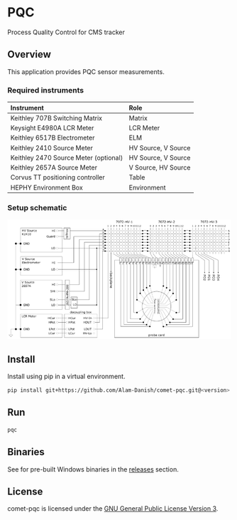 # PQC

Process Quality Control for CMS tracker

## Overview

This application provides PQC sensor measurements.

### Required instruments

|Instrument                            |Role |
|:-------------------------------------|:----|
|Keithley 707B Switching Matrix        |Matrix |
|Keysight E4980A LCR Meter             |LCR Meter |
|Keithley 6517B Electrometer           |ELM |
|Keithley 2410 Source Meter            |HV Source, V Source |
|Keithley 2470 Source Meter (optional) |HV Source, V Source |
|Keithley 2657A Source Meter           |V Source, HV Source |
|Corvus TT positioning controller      |Table |
|HEPHY Environment Box                 |Environment |

### Setup schematic

![PQC setup schematic](docs/assets/MatrixCardsDesign_v10_Diss2.png)

## Install

Install using pip in a virtual environment.

```bash
pip install git+https://github.com/Alam-Danish/comet-pqc.git@<version>
```

## Run

```bash
pqc
```

## Binaries

See for pre-built Windows binaries in the [releases](https://github.com/hephy-dd/comet-pqc/releases) section.

## License

comet-pqc is licensed under the [GNU General Public License Version 3](https://github.com/hephy-dd/comet-pqc/tree/main/LICENSE).
